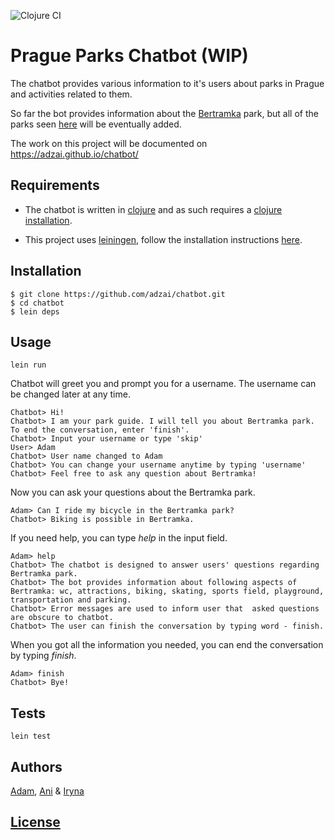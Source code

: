 ![Clojure CI](https://github.com/adzai/chatbot/workflows/Clojure%20CI/badge.svg?branch=main)
# Prague Parks Chatbot (WIP)

The chatbot provides various information to it's users about 
parks in Prague and activities related to them.

So far the bot provides information about the 
[Bertramka](https://www.praha.eu/jnp/cz/co_delat_v_praze/parky/bertramka/index.html) park,
but all of the parks seen [here](https://www.praha.eu/jnp/cz/co_delat_v_praze/parky/index.html)
will be eventually added.

The work on this project will be documented on https://adzai.github.io/chatbot/

## Requirements
* The chatbot is written in [clojure](https://clojure.org/) and as such requires
a [clojure installation](https://clojure.org/guides/getting_started).

* This project uses [leiningen](https://leiningen.org/), follow the installation instructions
[here](https://github.com/technomancy/leiningen#Installation).

## Installation
```
$ git clone https://github.com/adzai/chatbot.git
$ cd chatbot
$ lein deps
```

## Usage
```
lein run
```
Chatbot will greet you and prompt you for a username. The username can be changed later at any time.
```
Chatbot> Hi!
Chatbot> I am your park guide. I will tell you about Bertramka park. To end the conversation, enter 'finish'.
Chatbot> Input your username or type 'skip'
User> Adam
Chatbot> User name changed to Adam
Chatbot> You can change your username anytime by typing 'username'
Chatbot> Feel free to ask any question about Bertramka!
```

Now you can ask your questions about the Bertramka park.
```
Adam> Can I ride my bicycle in the Bertramka park?
Chatbot> Biking is possible in Bertramka.
```

If you need help, you can type *help* in the input field.
```
Adam> help
Chatbot> The chatbot is designed to answer users' questions regarding Bertramka park.
Chatbot> The bot provides information about following aspects of Bertramka: wc, attractions, biking, skating, sports field, playground, transportation and parking.
Chatbot> Error messages are used to inform user that  asked questions are obscure to chatbot.
Chatbot> The user can finish the conversation by typing word - finish.
```
When you got all the information you needed, you can end the conversation by typing *finish*.
```
Adam> finish
Chatbot> Bye!
```

## Tests
```
lein test
```

## Authors
[Adam](https://github.com/adzai), [Ani](https://github.com/AniSanikidze)
& [Iryna](https://github.com/irinakulinich3712)

## [License](https://github.com/adzai/chatbot/blob/main/LICENSE)

